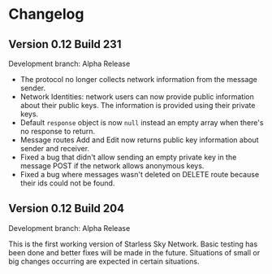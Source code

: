 # Changelog

## Version **0.12** Build **231**

Development branch: Alpha Release

- The protocol no longer collects network information from the message sender.
- Network Identities: network users can now provide public information about their public keys. The information is provided using their private keys.
- Default `response` object is now `null` instead an empty array when there's no response to return.
- Message routes Add and Edit now returns public key information about sender and receiver.
- Fixed a bug that didn't allow sending an empty private key in the message POST if the network allows anonymous keys.
- Fixed a bug where messages wasn't deleted on DELETE route because their ids could not be found.

## Version **0.12** Build **204**

Development branch: Alpha Release

This is the first working version of Starless Sky Network. Basic testing has been done and better fixes will be made in the future. Situations of small or big changes occurring are expected in certain situations.